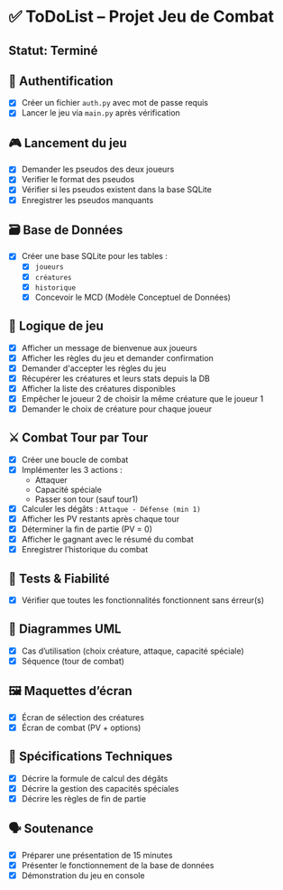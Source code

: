# ✅ ToDoList – Projet Jeu de Combat
## Statut: Terminé

## 🔐 Authentification
- [X] Créer un fichier `auth.py` avec mot de passe requis
- [X] Lancer le jeu via `main.py` après vérification

## 🎮 Lancement du jeu
- [X] Demander les pseudos des deux joueurs
- [X] Verifier le format des pseudos
- [X] Vérifier si les pseudos existent dans la base SQLite
- [X] Enregistrer les pseudos manquants

## 🗃️ Base de Données
- [X] Créer une base SQLite pour les tables :
  - [X] `joueurs`
  - [X] `créatures`
  - [X] `historique`
  - [X] Concevoir le MCD (Modèle Conceptuel de Données)

## 🧠 Logique de jeu
- [X] Afficher un message de bienvenue aux joueurs
- [X] Afficher les règles du jeu et demander confirmation
- [X] Demander d'accepter les règles du jeu
- [X] Récupérer les créatures et leurs stats depuis la DB
- [X] Afficher la liste des créatures disponibles
- [X] Empêcher le joueur 2 de choisir la même créature que le joueur 1
- [X] Demander le choix de créature pour chaque joueur

## ⚔️ Combat Tour par Tour
- [X] Créer une boucle de combat
- [X] Implémenter les 3 actions :
  - Attaquer
  - Capacité spéciale
  - Passer son tour (sauf tour1)
- [X] Calculer les dégâts : `Attaque - Défense (min 1)`
- [X] Afficher les PV restants après chaque tour
- [X] Déterminer la fin de partie (PV = 0)
- [X] Afficher le gagnant avec le résumé du combat
- [X] Enregistrer l’historique du combat

## 🧪 Tests & Fiabilité
- [X] Vérifier que toutes les fonctionnalités fonctionnent sans érreur(s)

## 📐 Diagrammes UML
- [X] Cas d’utilisation (choix créature, attaque, capacité spéciale)
- [X] Séquence (tour de combat)

## 🖼️ Maquettes d’écran
- [X] Écran de sélection des créatures
- [X] Écran de combat (PV + options)

## 📄 Spécifications Techniques
- [X] Décrire la formule de calcul des dégâts
- [X] Décrire la gestion des capacités spéciales
- [X] Décrire les règles de fin de partie

## 🗣️ Soutenance
- [X] Préparer une présentation de 15 minutes
- [X] Présenter le fonctionnement de la base de données
- [X] Démonstration du jeu en console